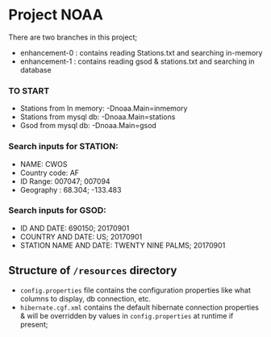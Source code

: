 # Project NOAA

There are two branches in this project;
* enhancement-0 : contains reading Stations.txt and searching in-memory
* enhancement-1 : contains reading gsod & stations.txt and searching in database

### TO START
* Stations from In memory: -Dnoaa.Main=inmemory
* Stations from mysql db: -Dnoaa.Main=stations
* Gsod from mysql db: -Dnoaa.Main=gsod


### Search inputs for STATION:
* NAME: CWOS
* Country code: AF
* ID Range: 007047; 007094
* Geography : 68.304; -133.483

### Search inputs for GSOD:
* ID AND DATE: 690150; 20170901
* COUNTRY AND DATE: US; 20170901
* STATION NAME AND DATE: TWENTY NINE PALMS; 20170901


## Structure of `/resources` directory
* `config.properties` file contains the configuration properties like what columns to display, db connection, etc.
* `hibernate.cgf.xml` contains the default hibernate connection properties & will be overridden by values in `config.properties` at runtime if present;

 